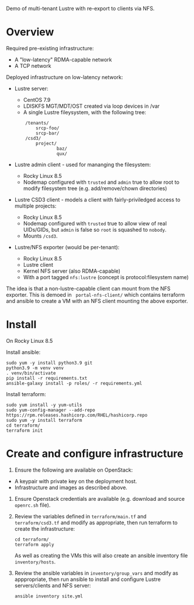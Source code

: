 Demo of multi-tenant Lustre with re-export to clients via NFS.

# Overview
Required pre-existing infrastructure:
- A "low-latency" RDMA-capable network
- A TCP network

Deployed infrastructure on low-latency network:
- Lustre server:
    - CentOS 7.9
    - LDISKFS MGT/MDT/OST created via loop devices in /var
    - A single Lustre fileysystem, with the following tree:

    ```
        /tenants/
            srcp-foo/
            srcp-bar/
        /csd3/
            project/
                    baz/
                    qux/
    ```

- Lustre admin client - used for mananging the filesystem:
    - Rocky Linux 8.5
    - Nodemap configured with `trusted` and `admin` true to allow root to modify filesystem tree (e.g. add/remove/chown directories)
- Lustre CSD3 client - models a client with fairly-priviledged access to multiple projects:
    - Rocky Linux 8.5
    - Nodemap configured with `trusted` true to allow view of real UIDs/GIDs, but `admin` is false so `root` is squashed to `nobody`.
    - Mounts `/csd3`.
- Lustre/NFS exporter (would be per-tenant):
    - Rocky Linux 8.5
    - Lustre client
    - Kernel NFS server (also RDMA-capable)
    - With a port tagged `nfs:lustre` (concept is protocol:filesystem name)

The idea is that a non-lustre-capable client can mount from the NFS exporter. This is demoed in ` portal-nfs-client/` which contains terraform and ansible to create a VM with an NFS client mounting the above exporter.

# Install

On Rocky Linux 8.5

Install ansible:
```
sudo yum -y install python3.9 git
python3.9 -m venv venv
. venv/bin/activate
pip install -r requirements.txt
ansible-galaxy install -p roles/ -r requirements.yml
```

Install terraform:
```
sudo yum install -y yum-utils
sudo yum-config-manager --add-repo https://rpm.releases.hashicorp.com/RHEL/hashicorp.repo
sudo yum -y install terraform
cd terraform/
terraform init
```

# Create and configure infrastructure

1. Ensure the following are available on OpenStack:
- A keypair with private key on the deployment host.
- Infrastructure and images as described above.

1. Ensure Openstack credentials are available (e.g. download and source `openrc.sh` file).

1. Review the variables defined in `terraform/main.tf` and `terraform/csd3.tf` and modify as appropriate, then run terraform to create the infrastructure:

    ```
    cd terraform/
    terraform apply
    ```

    As well as creating the VMs this will also create an ansible inventory file `inventory/hosts`.

1. Review the ansible variables in `inventory/group_vars` and modify as apppropriate, then run ansible to install and configure Lustre servers/clients and NFS server:
    
    ```
    ansible inventory site.yml
    ```
